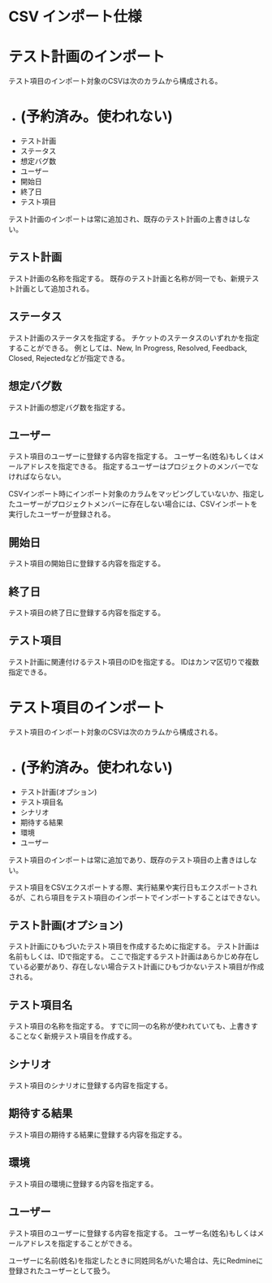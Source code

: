 # CSV インポート仕様

# テスト計画のインポート

テスト項目のインポート対象のCSVは次のカラムから構成される。

* # (予約済み。使われない)
* テスト計画
* ステータス
* 想定バグ数
* ユーザー
* 開始日
* 終了日
* テスト項目

テスト計画のインポートは常に追加され、既存のテスト計画の上書きはしない。

## テスト計画

テスト計画の名称を指定する。
既存のテスト計画と名称が同一でも、新規テスト計画として追加される。

## ステータス

テスト計画のステータスを指定する。
チケットのステータスのいずれかを指定することができる。
例としては、New, In Progress, Resolved, Feedback, Closed, Rejectedなどが指定できる。

## 想定バグ数

テスト計画の想定バグ数を指定する。

## ユーザー

テスト項目のユーザーに登録する内容を指定する。
ユーザー名(姓名)もしくはメールアドレスを指定できる。
指定するユーザーはプロジェクトのメンバーでなければならない。

CSVインポート時にインポート対象のカラムをマッピングしていないか、指定したユーザーがプロジェクトメンバーに存在しない場合には、CSVインポートを実行したユーザーが登録される。

## 開始日

テスト項目の開始日に登録する内容を指定する。

## 終了日

テスト項目の終了日に登録する内容を指定する。

## テスト項目

テスト計画に関連付けるテスト項目のIDを指定する。
IDはカンマ区切りで複数指定できる。

# テスト項目のインポート

テスト項目のインポート対象のCSVは次のカラムから構成される。

* # (予約済み。使われない)
* テスト計画(オプション)
* テスト項目名
* シナリオ
* 期待する結果
* 環境
* ユーザー

テスト項目のインポートは常に追加であり、既存のテスト項目の上書きはしない。

テスト項目をCSVエクスポートする際、実行結果や実行日もエクスポートされるが、これら項目をテスト項目のインポートでインポートすることはできない。

## テスト計画(オプション)

テスト計画にひもづいたテスト項目を作成するために指定する。
テスト計画は名前もしくは、IDで指定する。
ここで指定するテスト計画はあらかじめ存在している必要があり、存在しない場合テスト計画にひもづかないテスト項目が作成される。

## テスト項目名

テスト項目の名称を指定する。
すでに同一の名称が使われていても、上書きすることなく新規テスト項目を作成する。

## シナリオ

テスト項目のシナリオに登録する内容を指定する。

## 期待する結果

テスト項目の期待する結果に登録する内容を指定する。

## 環境

テスト項目の環境に登録する内容を指定する。

## ユーザー

テスト項目のユーザーに登録する内容を指定する。
ユーザー名(姓名)もしくはメールアドレスを指定することができる。

ユーザーに名前(姓名)を指定したときに同姓同名がいた場合は、先にRedmineに登録されたユーザーとして扱う。
